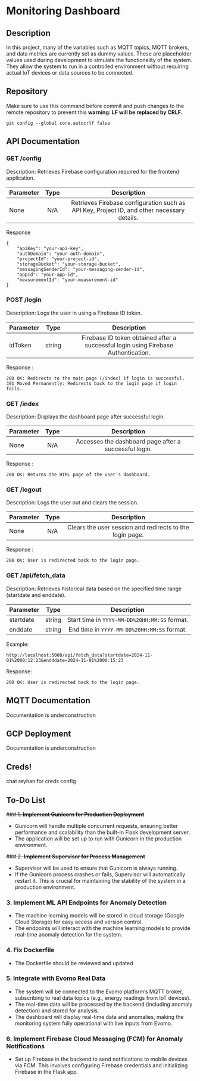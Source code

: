 # Monitoring Dashboard

## Description
In this project, many of the variables such as MQTT topics, MQTT brokers, and data metrics are currently set as dummy values. These are placeholder values used during development to simulate the functionality of the system. They allow the system to run in a controlled environment without requiring actual IoT devices or data sources to be connected.

## Repository
Make sure to use this command before commit and push changes to the remote repository to prevent this **warning: LF will be replaced by CRLF.**
```
git config --global core.autocrlf false
```

## API Documentation
### GET /config
Description: Retrieves Firebase configuration required for the frontend application.

| Parameter  | Type | Description |
| ------------- |:-------------:|:-------------:|
| None     | N/A     | 	Retrieves Firebase configuration such as API Key, Project ID, and other necessary details. |

Response
```
{
    "apiKey": "your-api-key",
    "authDomain": "your-auth-domain",
    "projectId": "your-project-id",
    "storageBucket": "your-storage-bucket",
    "messagingSenderId": "your-messaging-sender-id",
    "appId": "your-app-id",
    "measurementId": "your-measurement-id"
}
```

### POST /login
Description: Logs the user in using a Firebase ID token.

| Parameter  | Type | Description |
| ------------- |:-------------:|:-------------:|
| idToken     | string     | 	Firebase ID token obtained after a successful login using Firebase Authentication.     |

Response :
```
200 OK: Redirects to the main page (/index) if login is successful.
301 Moved Permanently: Redirects back to the login page if login fails.
```

### GET /index
Description: Displays the dashboard page after successful login.

| Parameter  | Type | Description |
| ------------- |:-------------:|:-------------:|
| None     | N/A     | 	Accesses the dashboard page after a successful login.     |

Response :
```
200 OK: Returns the HTML page of the user's dashboard.
```

### GET /logout
Description: Logs the user out and clears the session.

| Parameter  | Type | Description |
| ------------- |:-------------:|:-------------:|
| None     | N/A     | 	Clears the user session and redirects to the login page.     |

Response :
```
200 OK: User is redirected back to the login page.
```

### GET /api/fetch_data
Description: Retrieves historical data based on the specified time range (startdate and enddate).

| Parameter  | Type | Description |
| ------------- |:-------------:|:-------------:|
| startdate     | string     | 	Start time in `YYYY-MM-DD%20HH:MM:SS` format.     |
| enddate     | string     | 	End time in `YYYY-MM-DD%20HH:MM:SS` format.     |

Example:
```
http://localhost:5000/api/fetch_data?startdate=2024-11-01%2000:12:23&endddate=2024-11-01%2000:15:23
```

Response:
```
200 OK: User is redirected back to the login page.
```

## MQTT Documentation
Documentation is underconstruction

## GCP Deployment
Documentation is underconstruction

## Creds!
chat reyhan for creds config

## To-Do List

~~### 1. **Implement Gunicorn for Production Deployment**~~
- Gunicorn will handle multiple concurrent requests, ensuring better performance and scalability than the built-in Flask development server.
- The application will be set up to run with Gunicorn in the production environment.

~~### 2. **Implement Supervisor for Process Management**~~
- Supervisor will be used to ensure that Gunicorn is always running.
- If the Gunicorn process crashes or fails, Supervisor will automatically restart it. This is crucial for maintaining the stability of the system in a production environment.

### 3. **Implement ML API Endpoints for Anomaly Detection**
- The machine learning models will be stored in cloud storage (Google Cloud Storage) for easy access and version control.
- The endpoints will interact with the machine learning models to provide real-time anomaly detection for the system.

### 4. **Fix Dockerfile**
- The Dockerfile should be reviewed and updated

### 5. **Integrate with Evomo Real Data**
- The system will be connected to the Evomo platform’s MQTT broker, subscribing to real data topics (e.g., energy readings from IoT devices).
- The real-time data will be processed by the backend (including anomaly detection) and stored for analysis.
- The dashboard will display real-time data and anomalies, making the monitoring system fully operational with live inputs from Evomo.

### 6. **Implement Firebase Cloud Messaging (FCM) for Anomaly Notifications**
- Set up Firebase in the backend to send notifications to mobile devices via FCM. This involves configuring Firebase credentials and initializing Firebase in the Flask app.
